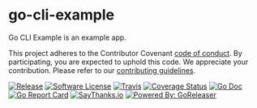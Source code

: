 # go-cli-example

Go CLI Example is an example app.

This project adheres to the Contributor Covenant [code of conduct](CODE_OF_CONDUCT.md). By participating, you are expected to uphold this code.
We appreciate your contribution. Please refer to our [contributing guidelines](CONTRIBUTING.md).

[![Release](https://img.shields.io/github/release/caarlos0/go-cli-example.svg?style=flat-square)](https://github.com/caarlos0/go-cli-example/releases/latest)
[![Software License](https://img.shields.io/badge/license-MIT-brightgreen.svg?style=flat-square)](LICENSE.md)
[![Travis](https://img.shields.io/travis/caarlos0/go-cli-example.svg?style=flat-square)](https://travis-ci.org/caarlos0/go-cli-example)
[![Coverage Status](https://img.shields.io/codecov/c/github/caarlos0/go-cli-example/master.svg?style=flat-square)](https://codecov.io/gh/caarlos0/go-cli-example)
[![Go Doc](https://img.shields.io/badge/godoc-reference-blue.svg?style=flat-square)](http://godoc.org/github.com/caarlos0/go-cli-example)
[![Go Report Card](https://goreportcard.com/badge/github.com/caarlos0/go-cli-example?style=flat-square)](https://goreportcard.com/report/github.com/caarlos0/go-cli-example)
[![SayThanks.io](https://img.shields.io/badge/SayThanks.io-%E2%98%BC-1EAEDB.svg?style=flat-square)](https://saythanks.io/to/caarlos0)
[![Powered By: GoReleaser](https://img.shields.io/badge/powered%20by-goreleaser-green.svg?style=flat-square)](https://github.com/goreleaser)
